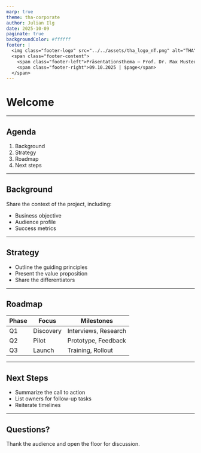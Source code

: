 ```yaml
---
marp: true
theme: tha-corporate
author: Julian Ilg
date: 2025-10-09
paginate: true
backgroundColor: #ffffff
footer: |
  <img class="footer-logo" src="../../assets/tha_logo_nT.png" alt="THA" />
  <span class="footer-content">
    <span class="footer-left">Präsentationsthema – Prof. Dr. Max Mustermann – © Copyright bei Bedarf</span>
    <span class="footer-right">09.10.2025 | $page</span>
  </span>
---
```


<!-- Use this slide as the deck entry point. -->
<!-- To reuse the title slide, copy the content from ../partials/title.md -->

# Welcome


---

## Agenda

1. Background
2. Strategy
3. Roadmap
4. Next steps

---

## Background

Share the context of the project, including:

- Business objective
- Audience profile
- Success metrics

---

## Strategy

- Outline the guiding principles
- Present the value proposition
- Share the differentiators

---

## Roadmap

| Phase | Focus | Milestones |
|-------|-------|------------|
| Q1    | Discovery | Interviews, Research |
| Q2    | Pilot | Prototype, Feedback |
| Q3    | Launch | Training, Rollout |

---

## Next Steps

- Summarize the call to action
- List owners for follow-up tasks
- Reiterate timelines

---

## Questions?

Thank the audience and open the floor for discussion.
